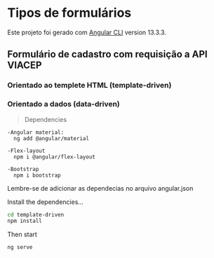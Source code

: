 # Tipos de formulários
Este projeto foi gerado com [Angular CLI](https://angular.io/cli) version 13.3.3.
 
## Formulário de cadastro com requisição a API VIACEP
### Orientado ao templete HTML (template-driven)
### Orientado a dados (data-driven)

> Dependencies

    -Angular material: 
      ng add @angular/material
      
    -Flex-layout
      npm i @angular/flex-layout
      
    -Bootstrap
      npm i bootstrap
      
Lembre-se de adicionar as dependecias no arquivo angular.json

Install the dependencies...

```bash
cd template-driven
npm install
```

Then start

```bash
ng serve
```
  
  
